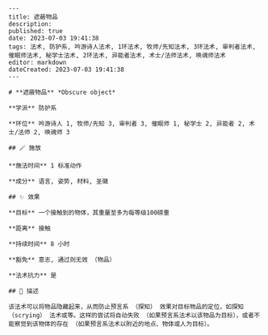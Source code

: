 
    ---
    title: 遮蔽物品
    description: 
    published: true
    date: 2023-07-03 19:41:38
    tags: 法术, 防护系, 吟游诗人法术, 1环法术, 牧师/先知法术, 3环法术, 审判者法术, 催眠师法术, 秘学士法术, 2环法术, 异能者法术, 术士/法师法术, 唤魂师法术
    editor: markdown
    dateCreated: 2023-07-03 19:41:38
    ---

    # **遮蔽物品** *Obscure object*

    **学派** 防护系 

    **环位** 吟游诗人 1, 牧师/先知 3, 审判者 3, 催眠师 1, 秘学士 2, 异能者 2, 术士/法师 2, 唤魂师 3

    ## 🪄 施放

    **施法时间** 1 标准动作

    **成分** 语言, 姿势, 材料, 圣徽

    ## ✨ 效果 

    **目标** 一个接触到的物体，其重量至多为每等级100磅重 

    **距离** 接触  

    **持续时间** 8 小时 

    **豁免** 意志, 通过则无效 （物品）

    **法术抗力** 是

    ## 📖 描述

    该法术可以将物品隐藏起来，从而防止预言系 （探知） 效果对目标物品的定位，如探知 （scrying） 法术或等。这样的尝试将自动失败 （如果预言系法术以该物品为目标），或者不能察觉到该物体的存在 （如果预言系法术以附近的地点、物体或人为目标）。
    